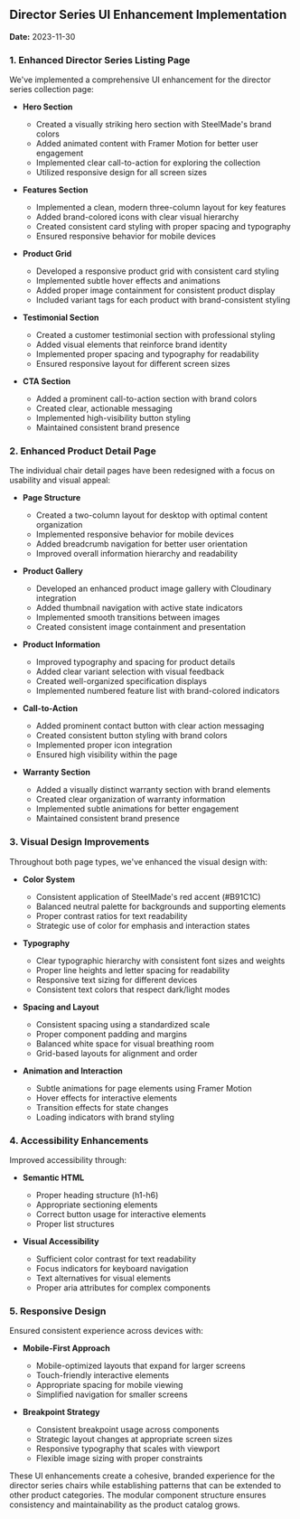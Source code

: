 ## Director Series UI Enhancement Implementation

**Date:** 2023-11-30

### 1. Enhanced Director Series Listing Page

We've implemented a comprehensive UI enhancement for the director series collection page:

- **Hero Section**
  - Created a visually striking hero section with SteelMade's brand colors
  - Added animated content with Framer Motion for better user engagement
  - Implemented clear call-to-action for exploring the collection
  - Utilized responsive design for all screen sizes

- **Features Section**
  - Implemented a clean, modern three-column layout for key features
  - Added brand-colored icons with clear visual hierarchy
  - Created consistent card styling with proper spacing and typography
  - Ensured responsive behavior for mobile devices

- **Product Grid**
  - Developed a responsive product grid with consistent card styling
  - Implemented subtle hover effects and animations
  - Added proper image containment for consistent product display
  - Included variant tags for each product with brand-consistent styling

- **Testimonial Section**
  - Created a customer testimonial section with professional styling
  - Added visual elements that reinforce brand identity
  - Implemented proper spacing and typography for readability
  - Ensured responsive layout for different screen sizes

- **CTA Section**
  - Added a prominent call-to-action section with brand colors
  - Created clear, actionable messaging
  - Implemented high-visibility button styling
  - Maintained consistent brand presence

### 2. Enhanced Product Detail Page

The individual chair detail pages have been redesigned with a focus on usability and visual appeal:

- **Page Structure**
  - Created a two-column layout for desktop with optimal content organization
  - Implemented responsive behavior for mobile devices
  - Added breadcrumb navigation for better user orientation
  - Improved overall information hierarchy and readability

- **Product Gallery**
  - Developed an enhanced product image gallery with Cloudinary integration
  - Added thumbnail navigation with active state indicators
  - Implemented smooth transitions between images
  - Created consistent image containment and presentation

- **Product Information**
  - Improved typography and spacing for product details
  - Added clear variant selection with visual feedback
  - Created well-organized specification displays
  - Implemented numbered feature list with brand-colored indicators

- **Call-to-Action**
  - Added prominent contact button with clear action messaging
  - Created consistent button styling with brand colors
  - Implemented proper icon integration
  - Ensured high visibility within the page

- **Warranty Section**
  - Added a visually distinct warranty section with brand elements
  - Created clear organization of warranty information
  - Implemented subtle animations for better engagement
  - Maintained consistent brand presence

### 3. Visual Design Improvements

Throughout both page types, we've enhanced the visual design with:

- **Color System**
  - Consistent application of SteelMade's red accent (#B91C1C)
  - Balanced neutral palette for backgrounds and supporting elements
  - Proper contrast ratios for text readability
  - Strategic use of color for emphasis and interaction states

- **Typography**
  - Clear typographic hierarchy with consistent font sizes and weights
  - Proper line heights and letter spacing for readability
  - Responsive text sizing for different devices
  - Consistent text colors that respect dark/light modes

- **Spacing and Layout**
  - Consistent spacing using a standardized scale
  - Proper component padding and margins
  - Balanced white space for visual breathing room
  - Grid-based layouts for alignment and order

- **Animation and Interaction**
  - Subtle animations for page elements using Framer Motion
  - Hover effects for interactive elements
  - Transition effects for state changes
  - Loading indicators with brand styling

### 4. Accessibility Enhancements

Improved accessibility through:

- **Semantic HTML**
  - Proper heading structure (h1-h6)
  - Appropriate sectioning elements
  - Correct button usage for interactive elements
  - Proper list structures

- **Visual Accessibility**
  - Sufficient color contrast for text readability
  - Focus indicators for keyboard navigation
  - Text alternatives for visual elements
  - Proper aria attributes for complex components

### 5. Responsive Design

Ensured consistent experience across devices with:

- **Mobile-First Approach**
  - Mobile-optimized layouts that expand for larger screens
  - Touch-friendly interactive elements
  - Appropriate spacing for mobile viewing
  - Simplified navigation for smaller screens

- **Breakpoint Strategy**
  - Consistent breakpoint usage across components
  - Strategic layout changes at appropriate screen sizes
  - Responsive typography that scales with viewport
  - Flexible image sizing with proper constraints

These UI enhancements create a cohesive, branded experience for the director series chairs while establishing patterns that can be extended to other product categories. The modular component structure ensures consistency and maintainability as the product catalog grows.